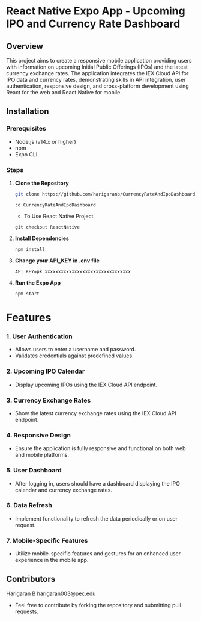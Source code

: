 # React Native Expo App - Upcoming IPO and Currency Rate Dashboard

## Overview

This project aims to create a responsive mobile application providing users with information on upcoming Initial Public Offerings (IPOs) and the latest currency exchange rates. The application integrates the IEX Cloud API for IPO data and currency rates, demonstrating skills in API integration, user authentication, responsive design, and cross-platform development using React for the web and React Native for mobile.

## Installation

### Prerequisites

- Node.js (v14.x or higher)
- npm
- Expo CLI

### Steps

1. **Clone the Repository**

   ```bash
   git clone https://github.com/harigaranb/CurrencyRateAndIpoDashboard.git
    ```
    ```
   cd CurrencyRateAndIpoDashboard
    ```
    - To Use React Native Project
    ```
   git checkout ReactNative
    ```
2. **Install Dependencies**

    ```
    npm install
    ```

2. **Change your API_KEY in .env file**

    ```
    API_KEY=pk_xxxxxxxxxxxxxxxxxxxxxxxxxxxxxxxx
    ```

4. **Run the Expo App**

    ```
    npm start
    ```



# Features
### 1. User Authentication
- Allows users to enter a username and password.
- Validates credentials against predefined values.
### 2. Upcoming IPO Calendar
- Display upcoming IPOs using the IEX Cloud API endpoint.
### 3. Currency Exchange Rates
- Show the latest currency exchange rates using the IEX Cloud API endpoint.
### 4. Responsive Design
- Ensure the application is fully responsive and functional on both web and mobile platforms.
### 5. User Dashboard
- After logging in, users should have a dashboard displaying the IPO calendar and currency exchange rates.
### 6. Data Refresh
- Implement functionality to refresh the data periodically or on user request.
### 7. Mobile-Specific Features
- Utilize mobile-specific features and gestures for an enhanced user experience in the mobile app.


## Contributors
Harigaran B harigaran003@pec.edu

- Feel free to contribute by forking the repository and submitting pull requests.


